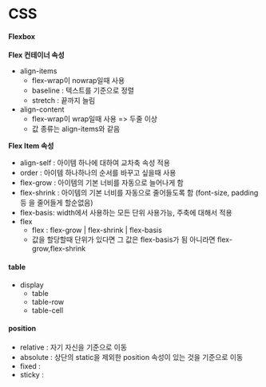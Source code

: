 # CSS

#### Flexbox

**Flex 컨테이너 속성**

- align-items
  - flex-wrap이 nowrap일때 사용
  - baseline : 텍스트를 기준으로 정렬
  - stretch : 끝까지 늘림
- align-content
  - flex-wrap이 wrap일때 사용 => 두줄 이상
  - 값 종류는 align-items와 같음

**Flex Item 속성**

- align-self : 아이템 하나에 대하여 교차축 속성 적용
- order : 아이템 하나하나의 순서를 바꾸고 싶을때 사용
- flex-grow : 아이템의 기본 너비를 자동으로 늘어나게 함
- flex-shrink : 아이템의 기본 너비를 자동으로 줄어들도록 함 (font-size, padding 등 을 줄어들게 할순없음)
- flex-basis: width에서 사용하는 모든 단위 사용가능, 주축에 대해서 적용
- flex
  - flex : flex-grow | flex-shrink | flex-basis
  - 값을 할당할때 단위가 있다면 그 값은 flex-basis가 됨 아니라면 flex-grow,flex-shrink

#### table

- display
  - table
  - table-row
  - table-cell

#### position

- relative : 자기 자신을 기준으로 이동
- absolute : 상단의 static을 제외한 position 속성이 있는 것을 기준으로 이동
- fixed :
- sticky :
